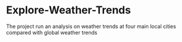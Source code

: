 # Explore-Weather-Trends
The project run an analysis on weather trends at four main local cities compared with global weather trends
